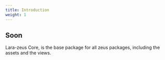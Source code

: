 ```yaml
---
title: Introduction
weight: 1
---
```


## Soon

Lara-zeus Core, is the base package for all zeus packages, including the assets and the views.

